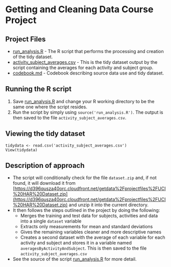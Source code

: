 # Getting and Cleaning Data Course Project

## Project Files

- [run_analysis.R](run_analysis.R)  - The R script that performs the processing and creation of the tidy dataset.
- [activity_subject_averages.csv](activity_subject_averages.csv)  - This is the tidy dataset output by the script containing the averages for each activity and subject group.
- [codebook.md](codebook.md) - Codebook describing source data use and tidy dataset.

## Running the R script

1. Save [run_analysis.R](run_analysis.R) and change your R working directory to be the same one where the script resides.
2. Run the script by simply using `source('run_analysis.R')`. The output is then saved to the file `activity_subject_averages.csv`.

## Viewing the tidy dataset
```
tidydata <- read.csv('activity_subject_averages.csv')
View(tidydata)
```

## Description of approach

- The script will conditionally check for the file `dataset.zip` and, if not found, it will download it from
  [https://d396qusza40orc.cloudfront.net/getdata%2Fprojectfiles%2FUCI%20HAR%20Dataset.zip](https://d396qusza40orc.cloudfront.net/getdata%2Fprojectfiles%2FUCI%20HAR%20Dataset.zip)
  and unzip it into the current directory.
- It then follows the steps outlined in the project by doing the following:
    - Merges the training and test data for subjects, activities and data into a single `dataset` variable
    - Extracts only measurements for mean and standard deviations
    - Gives the remaining variables cleaner and more descriptive names
    - Creates a second dataset with the average of each variable for each activity and subject and stores it in
      a variable named `averagesByActivityAndSubject`.  This is then saved to the file `activity_subject_averages.csv`
- See the source of the script [run_analysis.R](run_analysis.R) for more detail.
